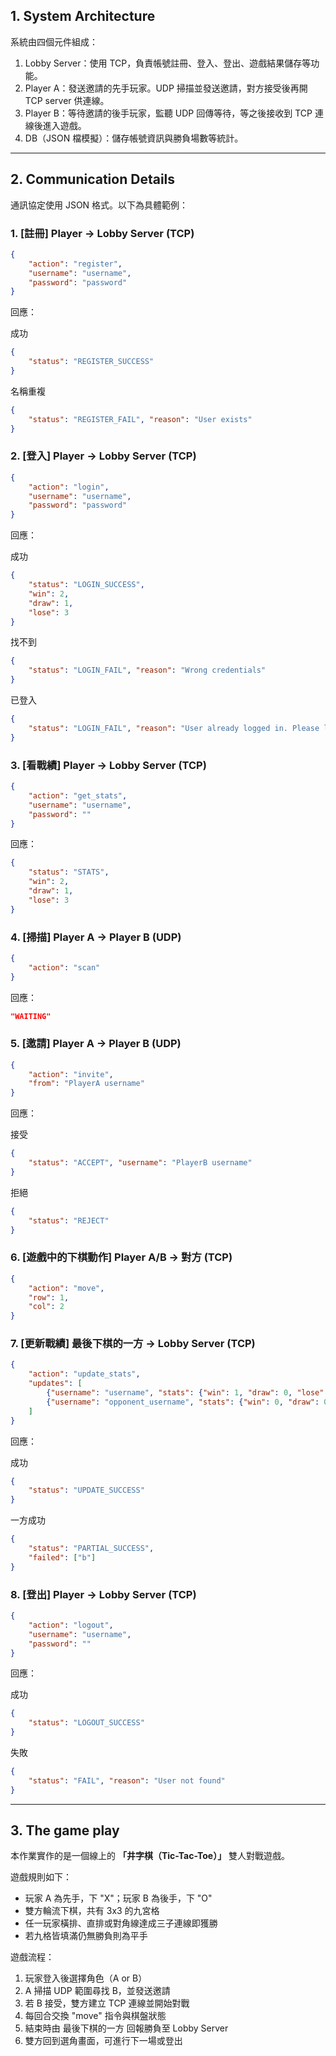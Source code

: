 ## 1. **System Architecture**

系統由四個元件組成：
1. Lobby Server：使用 TCP，負責帳號註冊、登入、登出、遊戲結果儲存等功能。
2. Player A：發送邀請的先手玩家。UDP 掃描並發送邀請，對方接受後再開 TCP server 供連線。
3. Player B：等待邀請的後手玩家，監聽 UDP 回傳等待，等之後接收到 TCP 連線後進入遊戲。
4. DB（JSON 檔模擬）：儲存帳號資訊與勝負場數等統計。

---

## 2. **Communication Details**

通訊協定使用 JSON 格式。以下為具體範例：


### 1. [註冊] Player → Lobby Server (TCP)

```json
{
    "action": "register",
    "username": "username",
    "password": "password"
}
```

回應：

成功
```json
{
    "status": "REGISTER_SUCCESS"
}
```
名稱重複
```json
{
    "status": "REGISTER_FAIL", "reason": "User exists"
}
```

### 2. [登入] Player → Lobby Server (TCP)

```json
{
    "action": "login",
    "username": "username",
    "password": "password"
}
```

回應：

成功
```json
{
    "status": "LOGIN_SUCCESS",
    "win": 2,
    "draw": 1,
    "lose": 3
}
```
找不到
```json
{
    "status": "LOGIN_FAIL", "reason": "Wrong credentials"
}
```
已登入
```json
{
    "status": "LOGIN_FAIL", "reason": "User already logged in. Please logout first"
}
```

### 3. [看戰績] Player → Lobby Server (TCP)

```json
{
    "action": "get_stats",
    "username": "username",
    "password": ""
}
```

回應：
```json
{
    "status": "STATS",
    "win": 2,
    "draw": 1,
    "lose": 3
}
```

### 4. [掃描] Player A → Player B (UDP)

```json
{
    "action": "scan"
}
```

回應：
```json
"WAITING"
```

### 5. [邀請] Player A → Player B (UDP)

```json
{
    "action": "invite",
    "from": "PlayerA username"
}
```

回應：

接受
```json
{
    "status": "ACCEPT", "username": "PlayerB username"
}
```
拒絕
```json
{
    "status": "REJECT"
}
```

### 6. [遊戲中的下棋動作] Player A/B → 對方 (TCP)

```json
{
    "action": "move", 
    "row": 1, 
    "col": 2
}
```

### 7. [更新戰績] 最後下棋的一方 → Lobby Server (TCP)

```json
{
    "action": "update_stats",
    "updates": [
        {"username": "username", "stats": {"win": 1, "draw": 0, "lose": 0}},
        {"username": "opponent_username", "stats": {"win": 0, "draw": 0, "lose": 1}}
    ]
}
```

回應：

成功
```json
{
    "status": "UPDATE_SUCCESS"
}
```
一方成功
```json
{
    "status": "PARTIAL_SUCCESS",
    "failed": ["b"]
}
```

### 8. [登出] Player → Lobby Server (TCP)

```json
{
    "action": "logout",
    "username": "username",
    "password": ""
}
```

回應：

成功
```json
{
    "status": "LOGOUT_SUCCESS"
}
```
失敗
```json
{
    "status": "FAIL", "reason": "User not found"
}
```

---

## 3. **The game play**

本作業實作的是一個線上的 **「井字棋（Tic-Tac-Toe）」** 雙人對戰遊戲。

遊戲規則如下：
- 玩家 A 為先手，下 "X"；玩家 B 為後手，下 "O"
- 雙方輪流下棋，共有 3x3 的九宮格
- 任一玩家橫排、直排或對角線達成三子連線即獲勝
- 若九格皆填滿仍無勝負則為平手

遊戲流程：
1. 玩家登入後選擇角色（A or B）
2. A 掃描 UDP 範圍尋找 B，並發送邀請
3. 若 B 接受，雙方建立 TCP 連線並開始對戰
4. 每回合交換 "move" 指令與棋盤狀態
5. 結束時由 最後下棋的一方 回報勝負至 Lobby Server
6. 雙方回到選角畫面，可進行下一場或登出
